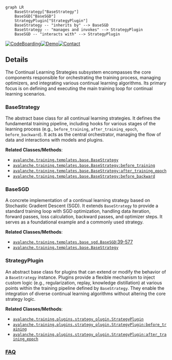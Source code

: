 ```mermaid
graph LR
    BaseStrategy["BaseStrategy"]
    BaseSGD["BaseSGD"]
    StrategyPlugin["StrategyPlugin"]
    BaseStrategy -- "inherits by" --> BaseSGD
    BaseStrategy -- "manages and invokes" --> StrategyPlugin
    BaseSGD -- "interacts with" --> StrategyPlugin
```

[![CodeBoarding](https://img.shields.io/badge/Generated%20by-CodeBoarding-9cf?style=flat-square)](https://github.com/CodeBoarding/GeneratedOnBoardings)[![Demo](https://img.shields.io/badge/Try%20our-Demo-blue?style=flat-square)](https://www.codeboarding.org/demo)[![Contact](https://img.shields.io/badge/Contact%20us%20-%20contact@codeboarding.org-lightgrey?style=flat-square)](mailto:contact@codeboarding.org)

## Details

The Continual Learning Strategies subsystem encompasses the core components responsible for orchestrating the training process, managing optimizers, and integrating various continual learning algorithms. Its primary focus is on defining and executing the main training loop for continual learning scenarios.

### BaseStrategy
The abstract base class for all continual learning strategies. It defines the fundamental training pipeline, including hooks for various stages of the learning process (e.g., `before_training`, `after_training_epoch`, `before_backward`). It acts as the central orchestrator, managing the flow of data and interactions with models and plugins.


**Related Classes/Methods**:

- <a href="https://github.com/ContinualAI/avalanche/blob/master/avalanche/training/templates/base.py" target="_blank" rel="noopener noreferrer">`avalanche.training.templates.base.BaseStrategy`</a>
- <a href="https://github.com/ContinualAI/avalanche/blob/master/avalanche/training/templates/base.py" target="_blank" rel="noopener noreferrer">`avalanche.training.templates.base.BaseStrategy:before_training`</a>
- <a href="https://github.com/ContinualAI/avalanche/blob/master/avalanche/training/templates/base.py" target="_blank" rel="noopener noreferrer">`avalanche.training.templates.base.BaseStrategy:after_training_epoch`</a>
- <a href="https://github.com/ContinualAI/avalanche/blob/master/avalanche/training/templates/base.py" target="_blank" rel="noopener noreferrer">`avalanche.training.templates.base.BaseStrategy:before_backward`</a>


### BaseSGD
A concrete implementation of a continual learning strategy based on Stochastic Gradient Descent (SGD). It extends `BaseStrategy` to provide a standard training loop with SGD optimization, handling data iteration, forward passes, loss calculation, backward passes, and optimizer steps. It serves as a foundational example and a commonly used strategy.


**Related Classes/Methods**:

- <a href="https://github.com/ContinualAI/avalanche/blob/master/avalanche/training/templates/base_sgd.py#L39-L577" target="_blank" rel="noopener noreferrer">`avalanche.training.templates.base_sgd.BaseSGD`:39-577</a>
- <a href="https://github.com/ContinualAI/avalanche/blob/master/avalanche/training/templates/base.py" target="_blank" rel="noopener noreferrer">`avalanche.training.templates.base.BaseStrategy`</a>


### StrategyPlugin
An abstract base class for plugins that can extend or modify the behavior of a `BaseStrategy` instance. Plugins provide a flexible mechanism to inject custom logic (e.g., regularization, replay, knowledge distillation) at various points within the training pipeline defined by `BaseStrategy`. They enable the integration of diverse continual learning algorithms without altering the core strategy logic.


**Related Classes/Methods**:

- <a href="https://github.com/ContinualAI/avalanche/blob/master/avalanche/training/plugins/strategy_plugin.py" target="_blank" rel="noopener noreferrer">`avalanche.training.plugins.strategy_plugin.StrategyPlugin`</a>
- <a href="https://github.com/ContinualAI/avalanche/blob/master/avalanche/training/plugins/strategy_plugin.py" target="_blank" rel="noopener noreferrer">`avalanche.training.plugins.strategy_plugin.StrategyPlugin:before_training`</a>
- <a href="https://github.com/ContinualAI/avalanche/blob/master/avalanche/training/plugins/strategy_plugin.py" target="_blank" rel="noopener noreferrer">`avalanche.training.plugins.strategy_plugin.StrategyPlugin:after_training_epoch`</a>




### [FAQ](https://github.com/CodeBoarding/GeneratedOnBoardings/tree/main?tab=readme-ov-file#faq)